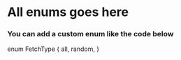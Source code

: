 #  All enums goes here 

### You can add a custom enum like the code below 

enum FetchType {
  all,
  random,
}


